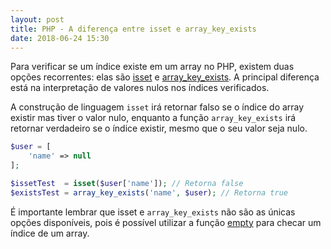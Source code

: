 ```yaml
---
layout: post
title: PHP - A diferença entre isset e array_key_exists
date: 2018-06-24 15:30
---
```


Para verificar se um índice existe em um array no PHP, existem duas opções recorrentes: elas são [isset](http://php.net/isset) e [array_key_exists](http://php.net/array_key_exists). A principal diferença está na interpretação de valores nulos nos índices verificados.

A construção de linguagem ```isset``` irá retornar falso se o índice do array existir mas tiver o valor nulo, enquanto a função ```array_key_exists``` irá retornar verdadeiro se o índice existir, mesmo que o seu valor seja nulo.

```php
$user = [
    'name' => null
];

$issetTest  = isset($user['name']); // Retorna false
$existsTest = array_key_exists('name', $user); // Retorna true
```

É importante lembrar que isset e ```array_key_exists``` não são as únicas opções disponíveis, pois é possível utilizar a função [empty](http://php.net/empty) para checar um índice de um array.